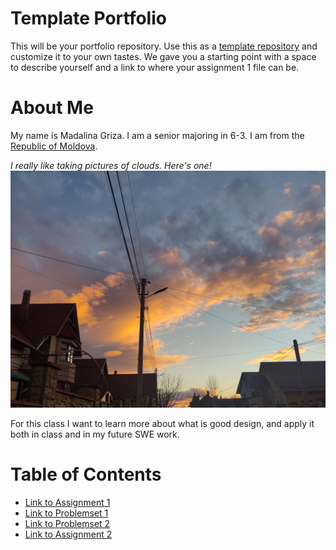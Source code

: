 # Template Portfolio
This will be your portfolio repository. Use this as a [template repository](https://docs.github.com/en/repositories/creating-and-managing-repositories/creating-a-template-repository) and customize it to your own tastes. We gave you a starting point with a space to describe yourself and a link to where your assignment 1 file can be.

# About Me
My name is Madalina Griza. I am a senior majoring in 6-3. I am from the [Republic of Moldova](https://en.wikipedia.org/wiki/Moldova).

*I really like taking pictures of clouds. Here's one!*
![picture of clouds](assets/clouds.jpg)

For this class I want to learn more about what is good design, and apply it both in class and in my future SWE work. 
# Table of Contents
- [Link to Assignment 1](assignments/assignment1.md)
- [Link to Problemset 1](assignments/problemset1.md)
- [Link to Problemset 2](assignments/problemset2.md)
- [Link to Assignment 2](assignments/assignment2.md)
